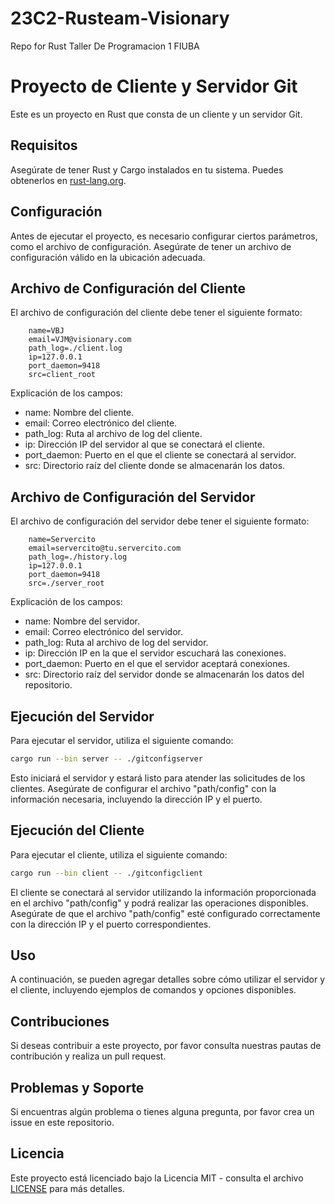 # 23C2-Rusteam-Visionary
Repo for Rust Taller De Programacion 1 FIUBA


# Proyecto de Cliente y Servidor Git

Este es un proyecto en Rust que consta de un cliente y un servidor Git.

## Requisitos

Asegúrate de tener Rust y Cargo instalados en tu sistema. Puedes obtenerlos en [rust-lang.org](https://www.rust-lang.org/).

## Configuración

Antes de ejecutar el proyecto, es necesario configurar ciertos parámetros, como el archivo de configuración. Asegúrate de tener un archivo de configuración válido en la ubicación adecuada.

## Archivo de Configuración del Cliente

El archivo de configuración del cliente debe tener el siguiente formato:

```
    name=VBJ
    email=VJM@visionary.com
    path_log=./client.log
    ip=127.0.0.1
    port_daemon=9418
    src=client_root
```
Explicación de los campos:

- name: Nombre del cliente.
- email: Correo electrónico del cliente.
- path_log: Ruta al archivo de log del cliente.
- ip: Dirección IP del servidor al que se conectará el cliente.
- port_daemon: Puerto en el que el cliente se conectará al servidor.
- src: Directorio raíz del cliente donde se almacenarán los datos.

## Archivo de Configuración del Servidor

El archivo de configuración del servidor debe tener el siguiente formato:

```
    name=Servercito
    email=servercito@tu.servercito.com
    path_log=./history.log
    ip=127.0.0.1
    port_daemon=9418
    src=./server_root
```

Explicación de los campos:

- name: Nombre del servidor.
- email: Correo electrónico del servidor.
- path_log: Ruta al archivo de log del servidor.
- ip: Dirección IP en la que el servidor escuchará las conexiones.
- port_daemon: Puerto en el que el servidor aceptará conexiones.
- src: Directorio raíz del servidor donde se almacenarán los datos del repositorio.


## Ejecución del Servidor

Para ejecutar el servidor, utiliza el siguiente comando:

```bash
cargo run --bin server -- ./gitconfigserver
```

Esto iniciará el servidor y estará listo para atender las solicitudes de los clientes. Asegúrate de configurar el archivo "path/config" con la información necesaria, incluyendo la dirección IP y el puerto.

## Ejecución del Cliente

Para ejecutar el cliente, utiliza el siguiente comando:

```bash
cargo run --bin client -- ./gitconfigclient
```

El cliente se conectará al servidor utilizando la información proporcionada en el archivo "path/config" y podrá realizar las operaciones disponibles. Asegúrate de que el archivo "path/config" esté configurado correctamente con la dirección IP y el puerto correspondientes.

## Uso

A continuación, se pueden agregar detalles sobre cómo utilizar el servidor y el cliente, incluyendo ejemplos de comandos y opciones disponibles.

## Contribuciones

Si deseas contribuir a este proyecto, por favor consulta nuestras pautas de contribución y realiza un pull request.

## Problemas y Soporte

Si encuentras algún problema o tienes alguna pregunta, por favor crea un issue en este repositorio.

## Licencia

Este proyecto está licenciado bajo la Licencia MIT - consulta el archivo [LICENSE](LICENSE) para más detalles.
